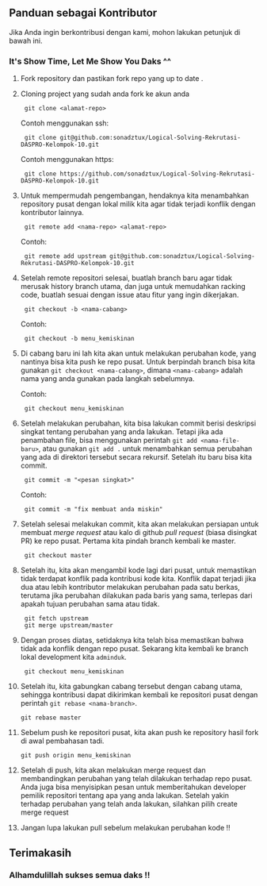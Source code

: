 ## Panduan sebagai Kontributor
Jika Anda ingin berkontribusi dengan kami, mohon lakukan petunjuk di bawah ini.

### It's Show Time, Let Me Show You Daks ^^
1. Fork repository dan pastikan fork repo yang up to date .
2. Cloning project yang sudah anda fork ke akun anda

        git clone <alamat-repo>

    Contoh menggunakan ssh:

        git clone git@github.com:sonadztux/Logical-Solving-Rekrutasi-DASPRO-Kelompok-10.git

    Contoh menggunakan https:

        git clone https://github.com/sonadztux/Logical-Solving-Rekrutasi-DASPRO-Kelompok-10.git
        
3. Untuk mempermudah pengembangan, hendaknya kita menambahkan repository pusat dengan lokal milik kita agar tidak terjadi konflik dengan kontributor lainnya.

        git remote add <nama-repo> <alamat-repo>

    Contoh:

        git remote add upstream git@github.com:sonadztux/Logical-Solving-Rekrutasi-DASPRO-Kelompok-10.git
        
4. Setelah remote repositori selesai, buatlah branch baru agar tidak merusak history branch utama, dan juga untuk memudahkan racking code, buatlah sesuai dengan issue atau fitur yang ingin dikerjakan.

        git checkout -b <nama-cabang>

    Contoh:

        git checkout -b menu_kemiskinan

5. Di cabang baru ini lah kita akan untuk melakukan perubahan kode, yang nantinya bisa kita push ke repo pusat. Untuk berpindah branch bisa kita gunakan `git checkout <nama-cabang>`, dimana `<nama-cabang>` adalah nama yang anda gunakan pada langkah sebelumnya.

    Contoh:

        git checkout menu_kemiskinan
        
6. Setelah melakukan perubahan, kita bisa lakukan commit berisi deskripsi singkat tentang perubahan yang anda lakukan. Tetapi jika ada penambahan file, bisa menggunakan perintah `git add <nama-file-baru>`, atau gunakan `git add .` untuk menambahkan semua perubahan yang ada di direktori tersebut secara rekursif. Setelah itu baru bisa kita commit.

        git commit -m "<pesan singkat>"

    Contoh:

        git commit -m "fix membuat anda miskin"

7. Setelah selesai melakukan commit, kita akan melakukan persiapan untuk membuat *merge request* atau kalo di github *pull request* (biasa disingkat PR) ke repo pusat. Pertama kita pindah branch kembali ke master. 

        git checkout master

8. Setelah itu, kita akan mengambil kode lagi dari pusat, untuk memastikan tidak terdapat konflik pada kontribusi kode kita. Konflik dapat terjadi jika dua atau lebih kontributor melakukan perubahan pada satu berkas, terutama jika perubahan dilakukan pada baris yang sama, terlepas dari apakah tujuan perubahan sama atau tidak.

        git fetch upstream
        git merge upstream/master

9. Dengan proses diatas, setidaknya kita telah bisa memastikan bahwa tidak ada konflik dengan repo pusat. Sekarang kita kembali ke branch lokal development kita `adminduk`.

        git checkout menu_kemiskinan

10. Setelah itu, kita gabungkan cabang tersebut dengan cabang utama, sehingga kontribusi dapat dikirimkan kembali ke repositori pusat dengan perintah `git rebase <nama-branch>`.

        git rebase master

11. Sebelum push ke repositori pusat, kita akan push ke repository hasil fork di awal pembahasan tadi.

        git push origin menu_kemiskinan

12. Setelah di push, kita akan melakukan merge request dan membandingkan perubahan yang telah dilakukan terhadap repo pusat. Anda juga bisa menyisipkan pesan untuk memberitahukan developer pemilik repositori tentang apa yang anda lakukan. Setelah yakin terhadap perubahan yang telah anda lakukan, silahkan pilih create merge request 

13. Jangan lupa lakukan pull sebelum melakukan perubahan kode !!
 

## Terimakasih
### Alhamdulillah sukses semua daks !!
